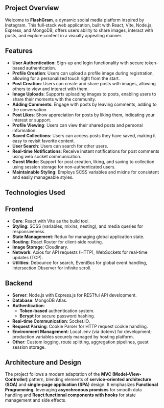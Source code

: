 ## Project Overview

Welcome to **FlashGram**, a dynamic social media platform inspired by Instagram. This full-stack web application, built with React, Vite, Node.js, Express, and MongoDB, offers users ability to share images, interact with posts, and explore content in a visually appealing manner.

## Features

- **User Authentication**: Sign-up and login functionality with secure token-based authentication.
- **Profile Creation**: Users can upload a profile image during registration, allowing for a personalized touch right from the start.
- **Post Creation**: Users can create and share posts with images, allowing others to view and interact with them.
- **Image Uploads**: Supports uploading images to posts, enabling users to share their moments with the community.
- **Adding Comments**: Engage with posts by leaving comments, adding to the conversation.
- **Post Likes**: Show appreciation for posts by liking them, indicating your interest or support.
- **Profile Viewing**: Users can view their shared posts and personal information.
- **Saved Collections**: Users can access posts they have saved, making it easy to revisit favorite content.
- **User Search**: Users can search for other users.
- **Real-time Notifications**: Receive instant notifications for post comments using web socket communication.
- **Guest Mode**: Support for post creation, liking, and saving to collection using session storage for non-authenticated users.
- **Maintainable Styling**: Employs SCSS variables and mixins for consistent and easily manageable styles.

## Technologies Used

## Frontend

- **Core**: React with Vite as the build tool.
- **Styling**: SCSS (variables, mixins, nesting), and media queries for responsiveness.
- **State Management**: Redux for managing global application state.
- **Routing**: React Router for client-side routing.
- **Image Storage**: Cloudinary.
- **Network**: Axios for API requests (HTTP), WebSockets for real-time updates (TCP).
- **Utilities**: Debounce for search, EventBus for global event handling, Intersection Observer for infinite scroll.

## Backend

- **Server**: Node.js with Express.js for RESTful API development.
- **Database**: MongoDB Atlas.
- **Authentication**:
    - **Token-based** authentication system.
    - **Bcrypt** for secure password hashing.
- **Real-time Communication**: Socket.IO.
- **Request Parsing**: Cookie Parser for HTTP request cookie handling.
- **Environment Management**: Local .env (via dotenv) for development; production variables securely managed by hosting platform.
- **Other**: Custom logging, route splitting, aggregation pipelines, guest session storage.

## Architecture and Design
The project follows a modern adaptation of the **MVC (Model-View-Controller)** pattern, blending elements of **service-oriented architecture (SOA)** and **single-page application (SPA)** design. It emphasizes **Functional Programming**, leveraging **asynchronous promises** for smooth data handling and **React functional components with hooks** for state management and side effects.
